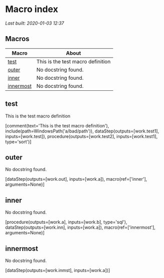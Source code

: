 # Macro index
*Last built: 2020-01-03 12:37*

## Macros 
| Macro | About |
| --- | --- | 
| [test](#test) | This is the test macro definition |
| [outer](#outer) | No docstring found. |
| [inner](#inner) | No docstring found. |
| [innermost](#innermost) | No docstring found. |



## test
This is the test macro definition

[comment(text='This is the test macro definition'), include(path=WindowsPath('a/bad/path')), dataStep(outputs=[work.test1], inputs=[work.test]), procedure(outputs=[work.test2], inputs=[work.test1], type='sort')]

## outer
No docstring found.

[dataStep(outputs=[work.out], inputs=[work.a]), macro(ref=['inner'], arguments=None)]

## inner
No docstring found.

[procedure(outputs=[work.a], inputs=[work.b], type='sql'), dataStep(outputs=[work.inn], inputs=[work.a]), macro(ref=['innermost'], arguments=None)]

## innermost
No docstring found.

[dataStep(outputs=[work.inmst], inputs=[work.a])]
